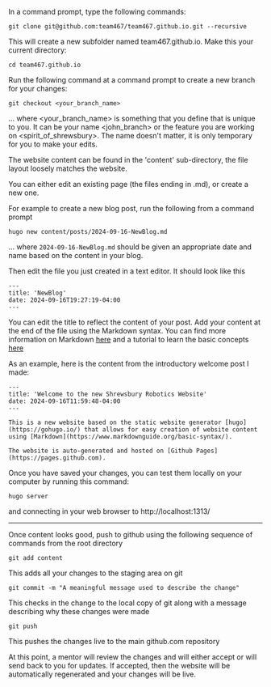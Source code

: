 In a command prompt, type the following commands:
```
git clone git@github.com:team467/team467.github.io.git --recursive
```

This will create a new subfolder named team467.github.io. Make this your current directory:
```
cd team467.github.io
```

Run the following command at a command prompt to create a new branch for your changes:
```
git checkout <your_branch_name>
```
... where <your_branch_name> is something that you define that is unique to you.  It can be your name <john_branch> or the feature you are working on <spirit_of_shrewsbury>.  The name doesn't matter, it is only temporary for you to make your edits.

The website content can be found in the 'content' sub-directory, the file layout loosely matches the website.

You can either edit an existing page (the files ending in .md), or create a new one.

For example to create a new blog post, run the following from a command prompt
```
hugo new content/posts/2024-09-16-NewBlog.md
```
... where `2024-09-16-NewBlog.md` should be given an appropriate date and name based on the content in your blog.

Then edit the file you just created in a text editor. It should look like this
```
---
title: 'NewBlog'
date: 2024-09-16T19:27:19-04:00
---
```

You can edit the title to reflect the content of your post.  Add your content at the end of the file using the Markdown syntax.  You can find more information on Markdown [here](https://www.markdownguide.org/basic-syntax/) and a tutorial to learn the basic concepts [here](https://www.markdowntutorial.com)

As an example, here is the content from the introductory welcome post I made:
```
---
title: 'Welcome to the new Shrewsbury Robotics Website'
date: 2024-09-16T11:59:48-04:00
---

This is a new website based on the static website generator [hugo](https://gohugo.io/) that allows for easy creation of website content using [Markdown](https://www.markdownguide.org/basic-syntax/).

The website is auto-generated and hosted on [Github Pages](https://pages.github.com).
```

Once you have saved your changes, you can test them locally on your computer by running this command:
```
hugo server
```

and connecting in your web browser to http://localhost:1313/

---
Once content looks good, push to github using the following sequence of commands from the root directory
```
git add content
```
This adds all your changes to the staging area on git

```
git commit -m "A meaningful message used to describe the change"
```
This checks in the change to the local copy of git along with a message describing why these changes were made

```
git push
```
This pushes the changes live to the main github.com repository

At this point, a mentor will review the changes and will either accept or will send back to you for updates.  If accepted, then the website will be automatically regenerated and your changes will be live.